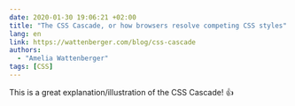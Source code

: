 ```yaml
---
date: 2020-01-30 19:06:21 +02:00
title: "The CSS Cascade, or how browsers resolve competing CSS styles"
lang: en
link: https://wattenberger.com/blog/css-cascade
authors:
  - "Amelia Wattenberger"
tags: [CSS]
---
```


This is a great explanation/illustration of the CSS Cascade! 👍
